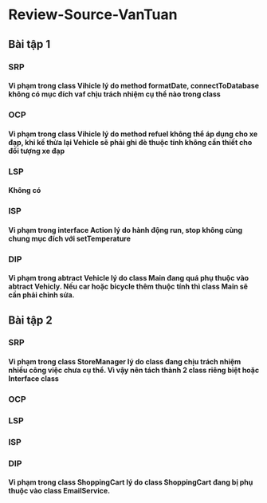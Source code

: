 # Review-Source-VanTuan

## Bài tập 1
### SRP
#### Vi phạm trong class Vihicle lý do method formatDate, connectToDatabase không có mục đích vaf chịu trách nhiệm cụ thể nào trong class
### OCP
#### Vi phạm trong class Vihicle lý do method refuel không thể áp dụng cho xe đạp, khi kế thừa lại Vehicle sẽ phải ghi đè thuộc tính không cần thiết cho đối tượng xe đạp
### LSP
#### Không có
### ISP
#### Vi phạm trong interface Action lý do hành động run, stop không cùng chung mục đích với setTemperature
### DIP
#### Vi phạm trong abtract Vehicle lý do class Main đang quá phụ thuộc vào abtract Vehicly. Nếu car hoặc bicycle thêm thuộc tính thì class Main sẽ cần phải chỉnh sửa.
## Bài tập 2
### SRP
#### Vi phạm trong class StoreManager lý do class đang chịu trách nhiệm nhiều công việc chưa cụ thể. Vì vậy nên tách thành 2 class riêng biệt hoặc Interface class
### OCP
### LSP
### ISP
#### 
### DIP
#### Vi phạm trong class ShoppingCart lý do class ShoppingCart đang bị phụ thuộc vào class EmailService.